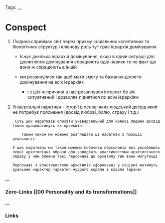 Tags: 
__
# Conspect
1. Людина сприймає світ через призму соціальних когнітивних та біологічних структур і ключову роль тут грає ієрархія домінування

	- Існує декілька ієрархій домінування, якщо в одній ситуації для досягнення домінування спрацюють одні навики то не факт що вони ж спрацюють в іншій

	- ми розвинулися так щоб мати змогу та бажання досягти домінування на всіх ієрархіях
	
		- і з цієї ж причини в нас розвинувся інтелект бо він ситуативний і дозволяє піднятися по всім ієрархіям


 2. Універсальні наративи - історії в основі яких людський досвід який не потребує пояснення (досвід любові, болю, страху і т.д.)
 
		 Суть цих наративів описати універсальний для кожної людини досвід (вони працюватимуть як проекція)
	 
			Таким чином ми можемо розглядати ці наративи з позиції реальності
			
		У цих наративах ми також можемо побачити персонажів які уособлюють певні архетипічні образи або володіють властивостями архетипічного образу і чим ближче такі персонажі до архетипу тим вони могутніші
		
		Персонажі з властивостями архетипів сформовані у соціумі матимуть дуальний характер (архетип мудрого короля і короля тирана)

		
		
			


__
### Zero-Links [[00 Personality and its transformations]]

__
### Links 